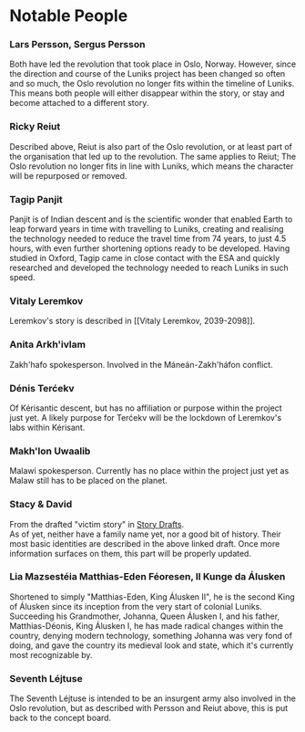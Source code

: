 # Notable People
  
### Lars Persson, Sergus Persson
Both have led the revolution that took place in Oslo, Norway. However, since the direction and course of the Luniks project has been changed so often and so much, the Oslo revolution no longer fits within the timeline of Luniks. This means both people will either disappear within the story, or stay and become attached to a different story.  
  
### Ricky Reiut
Described above, Reiut is also part of the Oslo revolution, or at least part of the organisation that led up to the revolution. The same applies to Reiut; The Oslo revolution no longer fits in line with Luniks, which means the character will be repurposed or removed.  
  
### Tagip Panjit  
Panjit is of Indian descent and is the scientific wonder that enabled Earth to leap forward years in time with travelling to Luniks, creating and realising the technology needed to reduce the travel time from 74 years, to just 4.5 hours, with even further shortening options ready to be developed. 
Having studied in Oxford, Tagip came in close contact with the ESA and quickly researched and developed the technology needed to reach Luniks in such speed. 

### Vitaly Leremkov
Leremkov's story is described in [[Vitaly Leremkov, 2039-2098]].
  
### Anita Arkh'ivlam
Zakh'hafo spokesperson. Involved in the Máneán-Zakh'háfon conflict.  
  
### Dénis Terćekv  
Of Kérisantic descent, but has no affiliation or purpose within the project just yet. A likely purpose for Terćekv will be the lockdown of Leremkov's labs within Kérisant.  

### Makh'lon Uwaalib
Malawi spokesperson. Currently has no place within the project just yet as Malaw still has to be placed on the planet.  

### Stacy & David 
From the drafted "victim story" in [Story Drafts](Story%20Drafts). \
As of yet, neither have a family name yet, nor a good bit of history. Their most basic identities are described in the above linked draft. Once more information surfaces on them, this part will be properly updated.

### Lia Mazsestéia Matthias-Eden Féoresen, II Kunge da Álusken
Shortened to simply "Matthias-Eden, King Álusken II", he is the second King of Álusken since its inception from the very start of colonial Luniks. Succeeding his Grandmother, Johanna, Queen Álusken I, and his father, Matthias-Déonis, King Álusken I, he has made radical changes within the country, denying modern technology, something Johanna was very fond of doing, and gave the country its medieval look and state, which it's currently most recognizable by. 

### Seventh Léjtuse
The Seventh Léjtuse is intended to be an insurgent army also involved in the Oslo revolution, but as described with Persson and Reiut above, this is put back to the concept board.
